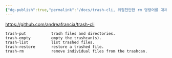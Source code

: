 ```yaml
---
{"dg-publish":true,"permalink":"/docs/trash-cli, 위험천만한 rm 명령어를 대체해줍니다/","title":"trash-cli, 위험천만한 rm 명령어를 대체해줍니다"}
---
```


<https://github.com/andreafrancia/trash-cli>

```
trash-put           trash files and directories.
trash-empty         empty the trashcan(s).
trash-list          list trashed files.
trash-restore       restore a trashed file.
trash-rm            remove individual files from the trashcan.
```
